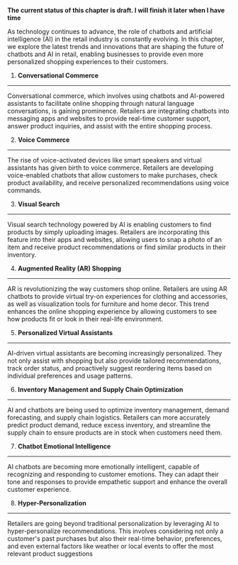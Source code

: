 **The current status of this chapter is draft. I will finish it later when I have time**

As technology continues to advance, the role of chatbots and artificial intelligence (AI) in the retail industry is constantly evolving. In this chapter, we explore the latest trends and innovations that are shaping the future of chatbots and AI in retail, enabling businesses to provide even more personalized shopping experiences to their customers.

1. **Conversational Commerce**
------------------------------

Conversational commerce, which involves using chatbots and AI-powered assistants to facilitate online shopping through natural language conversations, is gaining prominence. Retailers are integrating chatbots into messaging apps and websites to provide real-time customer support, answer product inquiries, and assist with the entire shopping process.

2. **Voice Commerce**
---------------------

The rise of voice-activated devices like smart speakers and virtual assistants has given birth to voice commerce. Retailers are developing voice-enabled chatbots that allow customers to make purchases, check product availability, and receive personalized recommendations using voice commands.

3. **Visual Search**
--------------------

Visual search technology powered by AI is enabling customers to find products by simply uploading images. Retailers are incorporating this feature into their apps and websites, allowing users to snap a photo of an item and receive product recommendations or find similar products in their inventory.

4. **Augmented Reality (AR) Shopping**
--------------------------------------

AR is revolutionizing the way customers shop online. Retailers are using AR chatbots to provide virtual try-on experiences for clothing and accessories, as well as visualization tools for furniture and home decor. This trend enhances the online shopping experience by allowing customers to see how products fit or look in their real-life environment.

5. **Personalized Virtual Assistants**
--------------------------------------

AI-driven virtual assistants are becoming increasingly personalized. They not only assist with shopping but also provide tailored recommendations, track order status, and proactively suggest reordering items based on individual preferences and usage patterns.

6. **Inventory Management and Supply Chain Optimization**
---------------------------------------------------------

AI and chatbots are being used to optimize inventory management, demand forecasting, and supply chain logistics. Retailers can more accurately predict product demand, reduce excess inventory, and streamline the supply chain to ensure products are in stock when customers need them.

7. **Chatbot Emotional Intelligence**
-------------------------------------

AI chatbots are becoming more emotionally intelligent, capable of recognizing and responding to customer emotions. They can adapt their tone and responses to provide empathetic support and enhance the overall customer experience.

8. **Hyper-Personalization**
----------------------------

Retailers are going beyond traditional personalization by leveraging AI to hyper-personalize recommendations. This involves considering not only a customer's past purchases but also their real-time behavior, preferences, and even external factors like weather or local events to offer the most relevant product suggestions

